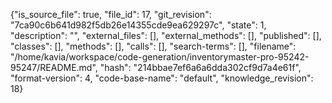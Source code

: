 {"is_source_file": true, "file_id": 17, "git_revision": "7ca90c6b641d982f5db26e14355cde9ea629297c", "state": 1, "description": "", "external_files": [], "external_methods": [], "published": [], "classes": [], "methods": [], "calls": [], "search-terms": [], "filename": "/home/kavia/workspace/code-generation/inventorymaster-pro-95242-95247/README.md", "hash": "214bbae7ef6a6a6dda302cf9d7a4e61f", "format-version": 4, "code-base-name": "default", "knowledge_revision": 18}